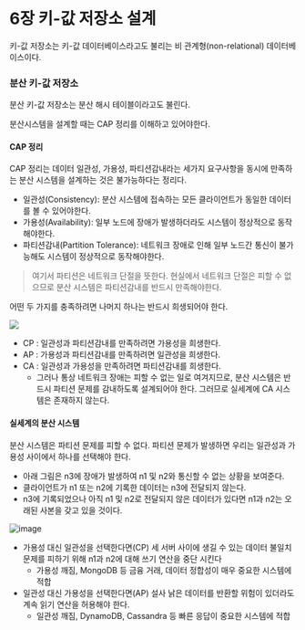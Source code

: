 # 6장 키-값 저장소 설계

키-값 저장소는 키-값 데이터베이스라고도 불리는 비 관계형(non-relational) 데이터베이스이다.

### 분산 키-값 저장소

분산 키-값 저장소는 분산 해시 테이블이라고도 불린다.

분산시스템을 설계할 때는 CAP 정리를 이해하고 있어야한다.

#### CAP 정리

CAP 정리는 데이터 일관성, 가용성, 파티션감내라는 세가지 요구사항을 동시에 만족하는 분산 시스템을 설계하는 것은 불가능하다는 정리다.

* 일관성(Consistency): 분산 시스템에 접속하는 모든 클라이언트가 동일한 데이터를 볼 수 있어야한다.
* 가용성(Availability): 일부 노드에 장애가 발생하더라도 시스템이 정상적으로 동작해야한다.
* 파티션감내(Partition Tolerance): 네트워크 장애로 인해 일부 노드간 통신이 불가능해도 시스템이 정상적으로 동작해야한다.

> 여기서 파티션은 네트워크 단절을 뜻한다. 현실에서 네트워크 단절은 피할 수 없으므로 분산 시스템은 파티션감내를 반드시 만족해야한다.

어떤 두 가지를 충족하려면 나머지 하나는 반드시 희생되어야 한다.

![](https://github.com/user-attachments/assets/99dc1447-8961-44c3-b8c9-a43aa351729c)

* CP : 일관성과 파티션감내를 만족하려면 가용성을 희생한다.
* AP : 가용성과 파티션감내를 만족하려면 일관성을 희생한다.
* CA : 일관성과 가용성을 만족하려면 파티션감내를 희생한다.
  * 그러나 통상 네트워크 장애는 피할 수 없는 일로 여겨지므로, 분산 시스템은 반드시 파티션 문제를 감내하도록 설계되어야 한다. 그러므로 실세계에 CA 시스템은 존재하지 않는다.

#### 실세계의 분산 시스템

분산 시스템은 파티션 문제를 피할 수 없다. 파티션 문제가 발생하면 우리는 일관성과 가용성 사이에서 하나를 선택해야 한다.

* 아래 그림은 n3에 장애가 발생하여 n1 및 n2와 통신할 수 없는 상황을 보여준다.
* 클라이언트가 n1 또는 n2에 기록한 데이터는 n3에 전달되지 않는다.
* n3에 기록되었으나 아직 n1 및 n2로 전달되지 않은 데이터가 있다면 n1과 n2는 오래된 사본을 갖고 있을 것이다.

![image](https://github.com/user-attachments/assets/be2eb6f8-0346-4a62-b46d-8780c7462ba1)

* 가용성 대신 일관성을 선택한다면(CP) 세 서버 사이에 생길 수 있는 데이터 불일치 문제를 피하기 위해 n1과 n2에 대해 쓰기 연산을 중단 시킨다
  * 가용성 깨짐, MongoDB 등 금융 거래, 데이터 정합성이 매우 중요한 시스템에 적합
* 일관성 대신 가용성을 선택한다면(AP) 설사 낡은 데이터를 반환할 위험이 있더라도 계속 읽기 연산을 허용해야 한다.
  * 일관성 깨짐, DynamoDB, Cassandra 등 빠른 응답이 중요한 시스템에 적합
